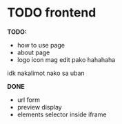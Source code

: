 # TODO frontend

**TODO:**

- how to use page
- about page
- logo icon mag edit pako hahahaha

idk nakalimot nako sa uban

**DONE**

- url form
- preview display
- elements selector inside iframe
